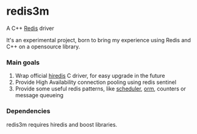 redis3m
=======

A C++ [Redis](http://redis.io) driver

It's an experimental project, born to bring my experience using Redis and C++ on a opensource library.


### Main goals

1. Wrap official [hiredis](http://github.com/redis/hiredis) C driver, for easy upgrade in the future
2. Provide High Availability connection pooling using redis sentinel
3. Provide some useful redis patterns, like [scheduler](http://luca3m.me/2013/12/03/redis-scheduler.html), [orm](http://github.com/soveran/ohm), counters or message queueing


### Dependencies

redis3m requires hiredis and boost libraries.
